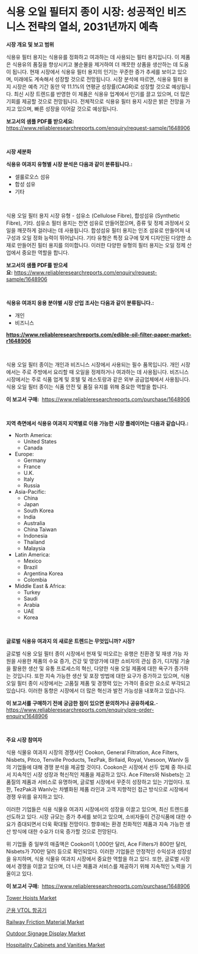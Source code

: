<p><h1>식용 오일 필터지 종이 시장: 성공적인 비즈니스 전략의 열쇠, 2031년까지 예측</h1></p><p><strong>시장 개요 및 보고 범위</strong></p>
<p><p>식용유 필터 용지는 식용유를 정화하고 여과하는 데 사용되는 필터 용지입니다. 이 제품은 식용유의 품질을 향상시키고 불순물을 제거하여 더 깨끗한 상품을 생산하는 데 도움이 됩니다. 현재 시장에서 식용유 필터 용지의 인기는 꾸준한 증가 추세를 보이고 있으며, 미래에도 계속해서 성장할 것으로 전망됩니다. 시장 분석에 따르면, 식용유 필터 용지 시장은 예측 기간 동안 약 11.1%의 연평균 성장률(CAGR)로 성장할 것으로 예상됩니다. 최신 시장 트렌드를 반영한 이 제품은 식용유 업계에서 인기를 끌고 있으며, 더 많은 기회를 제공할 것으로 전망됩니다. 전체적으로 식용유 필터 용지 시장은 밝은 전망을 가지고 있으며, 빠른 성장을 이어갈 것으로 예상됩니다.</p></p>
<p><strong>보고서의 샘플 PDF를 받으세요:</strong> <a href="https://www.reliableresearchreports.com/enquiry/request-sample/1648906">https://www.reliableresearchreports.com/enquiry/request-sample/1648906</a></p>
<p>&nbsp;</p>
<p><strong>시장 세분화</strong></p>
<p><strong>식용유 여과지 유형별 시장 분석은 다음과 같이 분류됩니다.:</strong></p>
<p><ul><li>셀룰로오스 섬유</li><li>합성 섬유</li><li>기타</li></ul></p>
<p>&nbsp;</p>
<p><p>식용 오일 필터 용지 시장 유형 - 섬유소 (Cellulose Fibre), 합성섬유 (Synthetic Fibre), 기타. 섬유소 필터 용지는 천연 섬유로 만들어졌으며, 증류 및 정제 과정에서 오일을 깨끗하게 걸러내는 데 사용됩니다. 합성섬유 필터 용지는 인조 섬유로 만들어져 내구성과 오일 정화 능력이 뛰어납니다. 기타 유형은 특정 요구에 맞게 디자인된 다양한 소재로 만들어진 필터 용지를 의미합니다. 이러한 다양한 유형의 필터 용지는 오일 정제 산업에서 중요한 역할을 합니다.</p></p>
<p><strong>보고서의 샘플 PDF를 받으세요:</strong>&nbsp;<a href="https://www.reliableresearchreports.com/enquiry/request-sample/1648906">https://www.reliableresearchreports.com/enquiry/request-sample/1648906</a></p>
<p>&nbsp;</p>
<p><strong> 식용유 여과지 응용 분야별 시장 산업 조사는 다음과 같이 분류됩니다.:</strong></p>
<p><ul><li>개인</li><li>비즈니스</li></ul></p>
<p><strong><a href="https://www.reliableresearchreports.com/edible-oil-filter-paper-market-r1648906">https://www.reliableresearchreports.com/edible-oil-filter-paper-market-r1648906</a></strong></p>
<p>&nbsp;</p>
<p><p>식용 오일 필터 종이는 개인과 비즈니스 시장에서 사용되는 필수 품목입니다. 개인 시장에서는 주로 주방에서 요리할 때 오일을 정제하거나 여과하는 데 사용됩니다. 비즈니스 시장에서는 주로 식품 업계 및 호텔 및 레스토랑과 같은 외부 공급업체에서 사용됩니다. 식용 오일 필터 종이는 식품 안전 및 품질 유지를 위해 중요한 역할을 합니다.</p></p>
<p><strong>이 보고서 구매:</strong>&nbsp; <a href="https://www.reliableresearchreports.com/purchase/1648906">https://www.reliableresearchreports.com/purchase/1648906</a></p>
<p>&nbsp;</p>
<p><strong>지역 측면에서 식용유 여과지 지역별로 이용 가능한 시장 플레이어는 다음과 같습니다.:</strong></p>
<p><ul>
    <li>
        North America:
        <ul>
            <li>United States</li>
            <li>Canada</li>
        </ul>
    </li>
    <li>
        Europe:
        <ul>
            <li>Germany</li>
            <li>France</li>
            <li>U.K.</li>
            <li>Italy</li>
            <li>Russia</li>
        </ul>
    </li>
    <li>
        Asia-Pacific:
        <ul>
            <li>China</li>
            <li>Japan</li>
            <li>South Korea</li>
            <li>India</li>
            <li>Australia</li>
            <li>China Taiwan</li>
            <li>Indonesia</li>
            <li>Thailand</li>
            <li>Malaysia</li>
        </ul>
    </li>
    <li>
        Latin America:
        <ul>
            <li>Mexico</li>
            <li>Brazil</li>
            <li>Argentina Korea</li>
            <li>Colombia</li>
        </ul>
    </li>
    <li>
        Middle East & Africa:
        <ul>
            <li>Turkey</li>
            <li>Saudi</li>
            <li>Arabia</li>
            <li>UAE</li>
            <li>Korea</li>
        </ul>
    </li>
    </ul></p>
<p>&nbsp;</p>
<p><strong>글로벌 식용유 여과지 의 새로운 트렌드는 무엇입니까? 시장?</strong></p>
<p><p>글로벌 식용 오일 필터 종이 시장에서 현재 및 떠오르는 유행은 친환경 및 재생 가능 자원을 사용한 제품의 수요 증가, 건강 및 영양가에 대한 소비자의 관심 증가, 디지털 기술을 활용한 생산 및 유통 프로세스의 혁신, 다양한 식용 오일 제품에 대한 욕구가 증가하는 것입니다. 또한 지속 가능한 생산 및 포장 방법에 대한 요구가 증가하고 있으며, 식용 오일 필터 종이 시장에서는 고품질 제품 및 경쟁력 있는 가격이 중요한 요소로 부각되고 있습니다. 이러한 동향은 시장에서 더 많은 혁신과 발전 가능성을 내포하고 있습니다.</p></p>
<p><strong>이 보고서를 구매하기 전에 궁금한 점이 있으면 문의하거나 공유하세요.</strong>- <a href="https://www.reliableresearchreports.com/enquiry/pre-order-enquiry/1648906">https://www.reliableresearchreports.com/enquiry/pre-order-enquiry/1648906</a></p>
<p>&nbsp;</p>
<p><strong>주요 시장 참여자</strong></p>
<p><p>식용 식물유 여과지 시장의 경쟁사인 Cookon, General Filtration, Ace Filters, Nisbets, Pitco, Tenville Products, TezPak, Birllaid, Royal, Vsesoon, Wanlv 등의 기업들에 대해 경쟁 분석을 제공할 것이다. Cookon은 시장에서 선두 업체 중 하나로서 지속적인 시장 성장과 혁신적인 제품을 제공하고 있다. Ace Filters와 Nisbets는 고품질의 제품과 서비스로 유명하며, 글로벌 시장에서 꾸준히 성장하고 있는 기업이다. 또한, TezPak과 Wanlv는 차별화된 제품 라인과 고객 지향적인 접근 방식으로 시장에서 경쟁 우위를 유지하고 있다.</p><p>이러한 기업들은 식용 식물유 여과지 시장에서의 성장을 이끌고 있으며, 최신 트렌드를 선도하고 있다. 시장 규모는 증가 추세를 보이고 있으며, 소비자들이 건강식품에 대한 수요가 증대되면서 더욱 확대될 전망이다. 향후에는 환경 친화적인 제품과 지속 가능한 생산 방식에 대한 수요가 더욱 증가할 것으로 전망된다.</p><p>위 기업들 중 일부의 매출액은 Cookon이 1,000만 달러, Ace Filters가 800만 달러, Nisbets가 700만 달러 등으로 확인되었다. 이러한 기업들은 안정적인 수익성과 성장성을 유지하며, 식용 식물유 여과지 시장에서 중요한 역할을 하고 있다. 또한, 글로벌 시장에서 경쟁을 이끌고 있으며, 더 나은 제품과 서비스를 제공하기 위해 지속적인 노력을 기울이고 있다.</p></p>
<p><strong>이 보고서 구매:</strong>&nbsp;&nbsp;<a href="https://www.reliableresearchreports.com/purchase/1648906">https://www.reliableresearchreports.com/purchase/1648906</a></p>
<p><p><a href="https://view.publitas.com/reportprime-1/tower-hoists-market-size-market-outlook-and-market-forecast-2024-to-2031/">Tower Hoists Market</a></p><p><a href="https://medium.com/@chancelesch/%EA%B5%B0%EC%9A%A9-vtol-%ED%95%AD%EA%B3%B5%EA%B8%B0-%EC%8B%9C%EC%9E%A5-%EC%A2%85%EB%A5%98-%EC%9D%91%EC%9A%A9-%EB%B0%8F-%EC%A7%80%EB%A6%AC%EC%97%90-%EB%94%B0%EB%A5%B8-%ED%8F%AC%EA%B4%84%EC%A0%81%EC%9D%B8-%ED%8F%89%EA%B0%80-a21ae80502d8">군용 VTOL 항공기</a></p><p><a href="https://skillful-vermicelli-b89.notion.site/Railway-Friction-Material-Market-Focuses-on-Market-Share-Size-and-Projected-Forecast-Till-2031-6924d393f873413e8c36ab82f2e7212c">Railway Friction Material Market</a></p><p><a href="https://github.com/PeterParrish5/Market-Research-Report-List-4/blob/main/outdoor-signage-display-market.md">Outdoor Signage Display Market</a></p><p><a href="https://www.linkedin.com/pulse/hospitality-cabinets-vanities-market-size-cagr-trends-1iooc?trackingId=WNLusas41RT69AXOV75Xcw%3D%3D">Hospitality Cabinets and Vanities Market</a></p></p>